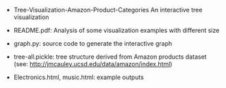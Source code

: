 * Tree-Visualization-Amazon-Product-Categories
An interactive tree visualization

* README.pdf: Analysis of some visualization examples with different size
* graph.py: source code to generate the interactive graph
* tree-all.pickle: tree structure derived from Amazon products dataset (see: http://jmcauley.ucsd.edu/data/amazon/index.html)
* Electronics.html, music.html: example outputs
